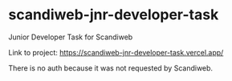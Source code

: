 # scandiweb-jnr-developer-task
Junior Developer Task for Scandiweb

Link to project: https://scandiweb-jnr-developer-task.vercel.app/

There is no auth because it was not requested by Scandiweb.
